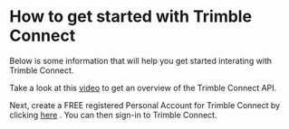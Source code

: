 # How to get started with Trimble Connect

Below is some information that will help you get started interating with Trimble Connect.

Take a look at this [video](https://youtu.be/ezIioLysyIc?list=PLUO6j5jr1rwtrkegAj-YNXq56Si337vPo "video") to get an overview of the Trimble Connect API.

Next, create a FREE registered Personal Account for Trimble Connect by clicking [here](http://connect.trimble.com/get-started) . You can then sign-in to Trimble Connect.
